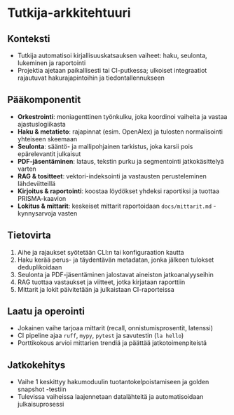 # Tutkija-arkkitehtuuri

## Konteksti
- Tutkija automatisoi kirjallisuuskatsauksen vaiheet: haku, seulonta, lukeminen ja raportointi
- Projektia ajetaan paikallisesti tai CI-putkessa; ulkoiset integraatiot rajautuvat hakurajapintoihin ja tiedontallennukseen

## Pääkomponentit
- **Orkestrointi**: moniagenttinen työnkulku, joka koordinoi vaiheita ja vastaa ajastuslogiikasta
- **Haku & metatieto**: rajapinnat (esim. OpenAlex) ja tulosten normalisointi yhteiseen skeemaan
- **Seulonta**: sääntö- ja mallipohjainen tarkistus, joka karsii pois epärelevantit julkaisut
- **PDF-jäsentäminen**: lataus, tekstin purku ja segmentointi jatkokäsittelyä varten
- **RAG & tositteet**: vektori-indeksointi ja vastausten perusteleminen lähdeviitteillä
- **Kirjoitus & raportointi**: koostaa löydökset yhdeksi raportiksi ja tuottaa PRISMA-kaavion
- **Lokitus & mittarit**: keskeiset mittarit raportoidaan `docs/mittarit.md` -kynnysarvoja vasten

## Tietovirta
1. Aihe ja rajaukset syötetään CLI:n tai konfiguraation kautta
2. Haku kerää perus- ja täydentävän metadatan, jonka jälkeen tulokset deduplikoidaan
3. Seulonta ja PDF-jäsentäminen jalostavat aineiston jatkoanalyyseihin
4. RAG tuottaa vastaukset ja viitteet, jotka kirjataan raporttiin
5. Mittarit ja lokit päivitetään ja julkaistaan CI-raporteissa

## Laatu ja operointi
- Jokainen vaihe tarjoaa mittarit (recall, onnistumisprosentit, latenssi)
- CI pipeline ajaa `ruff`, `mypy`, `pytest` ja savutestin (`la hello`)
- Porttikokous arvioi mittarien trendiä ja päättää jatkotoimenpiteistä

## Jatkokehitys
- Vaihe 1 keskittyy hakumoduulin tuotantokelpoistamiseen ja golden snapshot -testiin
- Tulevissa vaiheissa laajennetaan datalähteitä ja automatisoidaan julkaisuprosessi
